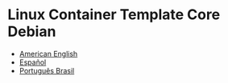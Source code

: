 # Linux Container Template Core Debian

* [American English](./en_US.md)
* [Español](./es.md)
* [Português Brasil](./pt_BR.md) 